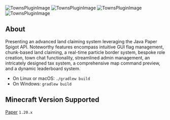 ![TownsPluginImage](https://i.imgur.com/tvkWjMN.png)
![TownsPluginImage](https://i.imgur.com/8UEJGTC.png)
![TownsPluginImage](https://i.imgur.com/B7AlCKI.png)
![TownsPluginImage](https://i.imgur.com/qgINnun.png)

## About

Presenting an advanced land claiming system leveraging the Java Paper Spigot API. Noteworthy features encompass intuitive GUI flag management, chunk-based land claiming, a real-time particle border system, bespoke role creation, town chat functionality, streamlined admin management, an intricately designed tax system, a comprehensive map command preview, and a dynamic leaderboard system.

* On Linux or macOS: `./gradlew build`
* On Windows: `gradlew build`

## Minecraft Version Supported

[Paper](https://papermc.io/software/paper) `1.20.x`
